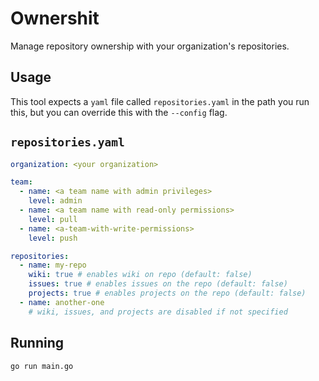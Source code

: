 # Ownershit

Manage repository ownership with your organization's repositories.

## Usage

This tool expects a `yaml` file called `repositories.yaml` in the path you run this, 
but you can override this with the `--config` flag.


## `repositories.yaml`

```yaml
organization: <your organization>

team:
  - name: <a team name with admin privileges>
    level: admin
  - name: <a team name with read-only permissions>
    level: pull
  - name: <a-team-with-write-permissions>
    level: push

repositories:
  - name: my-repo
    wiki: true # enables wiki on repo (default: false)
    issues: true # enables issues on the repo (default: false)
    projects: true # enables projects on the repo (default: false)
  - name: another-one
    # wiki, issues, and projects are disabled if not specified
```

## Running

```
go run main.go
```

